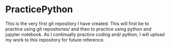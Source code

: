 # PracticePython
This is the very first git repository I have created. This will first be to practice using git repositories/
and then to practice using python and jupyter notebook. As I continually practice coding and/
python, I will upload my work to this repository for future reference. 
